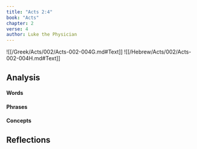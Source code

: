 ```yaml
---
title: "Acts 2:4"
book: "Acts"
chapter: 2
verse: 4
author: Luke the Physician
---
```

![[/Greek/Acts/002/Acts-002-004G.md#Text]]
![[/Hebrew/Acts/002/Acts-002-004H.md#Text]]

## Analysis

#### Words

#### Phrases

#### Concepts

## Reflections
